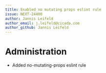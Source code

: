 ```yaml
---
title: Enabled no mutating props eslint rule
issue: NEXT-24400
author: Jannis Leifeld
author_email: j.leifeld@cicada.com
author_github: Jannis Leifeld
---
```

# Administration
* Added no-mutating-props eslint rule
